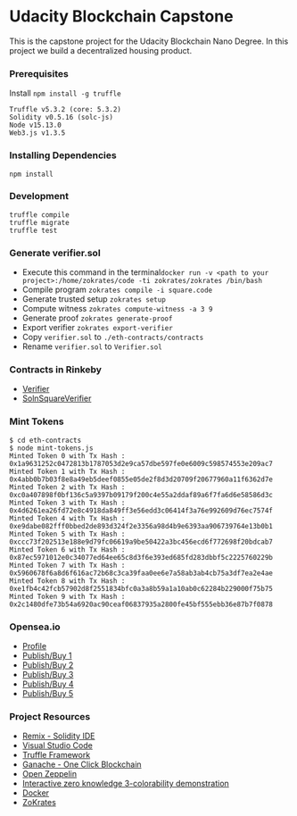 # Udacity Blockchain Capstone

This is the capstone project for the Udacity Blockchain Nano Degree. In this project we build a decentralized housing product.

### Prerequisites

Install `npm install -g truffle`

```
Truffle v5.3.2 (core: 5.3.2)
Solidity v0.5.16 (solc-js)
Node v15.13.0
Web3.js v1.3.5
```

### Installing Dependencies

```
npm install
```

### Development

```
truffle compile
truffle migrate
truffle test
```

### Generate verifier.sol

- Execute this command in the terminal`docker run -v <path to your project>:/home/zokrates/code -ti zokrates/zokrates /bin/bash`
- Compile program `zokrates compile -i square.code`
- Generate trusted setup `zokrates setup`
- Compute witness `zokrates compute-witness -a 3 9`
- Generate proof `zokrates generate-proof`
- Export verifier `zokrates export-verifier`
- Copy `verifier.sol` to `./eth-contracts/contracts`
- Rename `verifier.sol` to `Verifier.sol`

### Contracts in Rinkeby

- [Verifier](https://rinkeby.etherscan.io/address/0xAc5330563e5de39b8cf75d6d05456bC03952fE1f)
- [SolnSquareVerifier](https://rinkeby.etherscan.io/address/0x6e377a1c73ebb888d6d0d7ac07d7580d98010a9f)

### Mint Tokens

```
$ cd eth-contracts
$ node mint-tokens.js
Minted Token 0 with Tx Hash : 0x1a9631252c0472813b1787053d2e9ca57dbe597fe0e6009c598574553e209ac7
Minted Token 1 with Tx Hash : 0x4abb0b7b03f8e8a49eb5deef0855e05de2f8d3d20709f20677960a11f6362d7e
Minted Token 2 with Tx Hash : 0xc0a407898f0bf136c5a9397b09179f200c4e55a2ddaf89a6f7fa6d6e58586d3c
Minted Token 3 with Tx Hash : 0x4d6261ea26fd72e8c4918da849ff3e56edd3c06414f3a76e992609d76ec7574f
Minted Token 4 with Tx Hash : 0xe9dabe082fff0bbed2de893d324f2e3356a98d4b9e6393aa906739764e13b0b1
Minted Token 5 with Tx Hash : 0xccc73f202513e188e9d79fc06619a9be50422a3bc456ecd6f772698f20bdcab7
Minted Token 6 with Tx Hash : 0x87ec5971012e0c34077ed64ee65c8d3f6e393ed685fd283dbbf5c2225760229b
Minted Token 7 with Tx Hash : 0x5960678f6a8d6f616ac72b68c3ca39faa0ee6e7a58ab3ab4cb75a3df7ea2e4ae
Minted Token 8 with Tx Hash : 0xe1fb4c42fcb57902d8f2551834bfc0a3a8b59a1a10ab0c62284b229000f75b75
Minted Token 9 with Tx Hash : 0x2c1480dfe73b54a6920ac90ceaf06837935a2800fe45bf555ebb36e87b7f0878
```

### Opensea.io

- [Profile](https://testnets.opensea.io/accounts/0x2256df7fd6a6da2e222bd9bbf3344ff8dd97eb8b)
- [Publish/Buy 1](https://testnets.opensea.io/assets/0x6e377a1c73ebb888d6d0d7ac07d7580d98010a9f/5)
- [Publish/Buy 2](https://testnets.opensea.io/assets/0x6e377a1c73ebb888d6d0d7ac07d7580d98010a9f/0)
- [Publish/Buy 3](https://testnets.opensea.io/assets/0x6e377a1c73ebb888d6d0d7ac07d7580d98010a9f/1)
- [Publish/Buy 4](https://testnets.opensea.io/assets/0x6e377a1c73ebb888d6d0d7ac07d7580d98010a9f/2)
- [Publish/Buy 5](https://testnets.opensea.io/assets/0x6e377a1c73ebb888d6d0d7ac07d7580d98010a9f/3)

### Project Resources

- [Remix - Solidity IDE](https://remix.ethereum.org/)
- [Visual Studio Code](https://code.visualstudio.com/)
- [Truffle Framework](https://truffleframework.com/)
- [Ganache - One Click Blockchain](https://truffleframework.com/ganache)
- [Open Zeppelin ](https://openzeppelin.org/)
- [Interactive zero knowledge 3-colorability demonstration](http://web.mit.edu/~ezyang/Public/graph/svg.html)
- [Docker](https://docs.docker.com/install/)
- [ZoKrates](https://github.com/Zokrates/ZoKrates)
